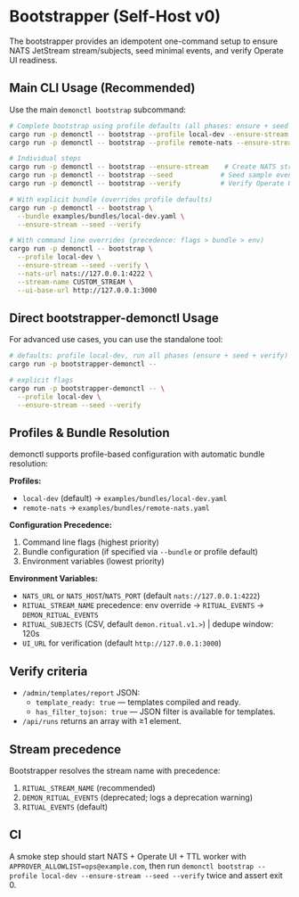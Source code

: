 # Bootstrapper (Self-Host v0)

The bootstrapper provides an idempotent one-command setup to ensure NATS JetStream stream/subjects, seed minimal events, and verify Operate UI readiness.

## Main CLI Usage (Recommended)

Use the main `demonctl bootstrap` subcommand:

```bash
# Complete bootstrap using profile defaults (all phases: ensure + seed + verify)
cargo run -p demonctl -- bootstrap --profile local-dev --ensure-stream --seed --verify
cargo run -p demonctl -- bootstrap --profile remote-nats --ensure-stream --seed --verify

# Individual steps
cargo run -p demonctl -- bootstrap --ensure-stream    # Create NATS stream only
cargo run -p demonctl -- bootstrap --seed            # Seed sample events only
cargo run -p demonctl -- bootstrap --verify          # Verify Operate UI health only

# With explicit bundle (overrides profile defaults)
cargo run -p demonctl -- bootstrap \
  --bundle examples/bundles/local-dev.yaml \
  --ensure-stream --seed --verify

# With command line overrides (precedence: flags > bundle > env)
cargo run -p demonctl -- bootstrap \
  --profile local-dev \
  --ensure-stream --seed --verify \
  --nats-url nats://127.0.0.1:4222 \
  --stream-name CUSTOM_STREAM \
  --ui-base-url http://127.0.0.1:3000
```

## Direct bootstrapper-demonctl Usage

For advanced use cases, you can use the standalone tool:

```bash
# defaults: profile local-dev, run all phases (ensure + seed + verify)
cargo run -p bootstrapper-demonctl --

# explicit flags
cargo run -p bootstrapper-demonctl -- \
  --profile local-dev \
  --ensure-stream --seed --verify
```

## Profiles & Bundle Resolution

demonctl supports profile-based configuration with automatic bundle resolution:

**Profiles:**
- `local-dev` (default) → `examples/bundles/local-dev.yaml`
- `remote-nats` → `examples/bundles/remote-nats.yaml`

**Configuration Precedence:**
1. Command line flags (highest priority)
2. Bundle configuration (if specified via `--bundle` or profile default)
3. Environment variables (lowest priority)

**Environment Variables:**
- `NATS_URL` or `NATS_HOST`/`NATS_PORT` (default `nats://127.0.0.1:4222`)
- `RITUAL_STREAM_NAME` precedence: env override → `RITUAL_EVENTS` → `DEMON_RITUAL_EVENTS`
- `RITUAL_SUBJECTS` (CSV, default `demon.ritual.v1.>`) | dedupe window: 120s
- `UI_URL` for verification (default `http://127.0.0.1:3000`)

## Verify criteria
- `/admin/templates/report` JSON:
  - `template_ready: true` — templates compiled and ready.
  - `has_filter_tojson: true` — JSON filter is available for templates.
- `/api/runs` returns an array with ≥1 element.

## Stream precedence

Bootstrapper resolves the stream name with precedence:

1. `RITUAL_STREAM_NAME` (recommended)
2. `DEMON_RITUAL_EVENTS` (deprecated; logs a deprecation warning)
3. `RITUAL_EVENTS` (default)

## CI
A smoke step should start NATS + Operate UI + TTL worker with `APPROVER_ALLOWLIST=ops@example.com`, then run `demonctl bootstrap --profile local-dev --ensure-stream --seed --verify` twice and assert exit 0.

